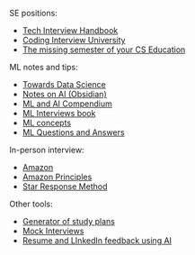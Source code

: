 SE positions:
- [Tech Interview Handbook](https://www.techinterviewhandbook.org/software-engineering-interview-guide/)
- [Coding Interview University](https://github.com/jwasham/coding-interview-university)
- [The missing semester of your CS Education](https://missing.csail.mit.edu/)

ML notes and tips:
- [Towards Data Science](https://towardsdatascience.com/acing-machine-learning-interviews-aa73d6d7b07b)
- [Notes on AI (Obsidian)](https://notesonai.com/Notes+on+AI)
- [ML and AI Compendium](https://mlcompendium.gitbook.io/machine-and-deep-learning-compendium/)
- [ML Interviews book](https://huyenchip.com/ml-interviews-book/)
- [ML concepts](https://github.com/jayinai/nail-machine-learning/blob/main/concepts.md)
- [ML Questions and Answers](https://arxiv.org/ftp/arxiv/papers/2201/2201.00650.pdf)

In-person interview:
- [Amazon](https://www.amazon.jobs/en-gb/landing_pages/in-person-interview)
- [Amazon Principles](https://www.carrus.io/blog/amazon-newprinciples)
- [Star Response Method](https://www.thebalancemoney.com/what-is-the-star-interview-response-technique-2061629)

Other tools:
- [Generator of study plans](https://www.techinterviewhandbook.org/grind75)
- [Mock Interviews](https://interviewing.io/?urc=DMCa)
- [Resume and LInkedIn feedback using AI](https://resumeworded.com/?status=accepted&expires=1669627709&p_sid=29828&p_aid=144522&p_link=1861&p_tok=6a6ea7d9-aefe-4505-af12-55c51e00c9c7)
